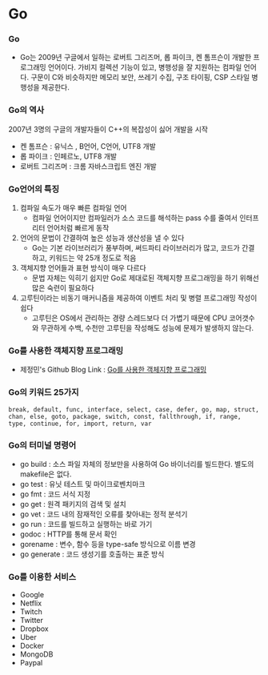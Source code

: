 # Go
### Go
- Go는 2009년 구글에서 일하는 로버트 그리즈머, 롭 파이크, 켄 톰프슨이 개발한 프로그래밍 언어이다. 가비지 컬렉션 기능이 있고, 병행성을 잘 지원하는 컴파일 언어다. 구문이 C와 비슷하지만 메모리 보안, 쓰레기 수집, 구조 타이핑, CSP 스타일 병행성을 제공한다.
### Go의 역사
2007년 3명의 구글의 개발자들이 C++의 복잡성이 싫어 개발을 시작

- 켄 톰프슨 : 유닉스 , B언어, C언어, UTF8 개발
- 롭 파이크 : 인페르노, UTF8 개발
- 로버트 그리즈머 : 크롬 자바스크립트 엔진 개발
### Go언어의 특징
1. 컴파일 속도가 매우 빠른 컴파일 언어
    - 컴파일 언어이지만 컴파일러가 소스 코드를 해석하는 pass 수를 줄여서 인터프리터 언어처럼 빠르게 동작
2. 언어의 문법이 간결하여 높은 성능과 생산성을 낼 수 있다
    - Go는 기본 라이브러리가 풍부하며, 써드파티 라이브러리가 많고, 코드가 간결하고, 키워드는 약 25개 정도로 적음
3. 객체지향 언어들과 표현 방식이 매우 다르다
    - 문법 자체는 익히기 쉽지만 Go로 제대로된 객체지향 프로그래밍을 하기 위해선 많은 숙련이 필요하다
4. 고루틴이라는 비동기 매커니즘을 제공하여 이벤트 처리 및 병렬 프로그래밍 작성이 쉽다
    - 고루틴은 OS에서 관리하는 경량 스레드보다 더 가볍기 때문에 CPU 코어갯수와 무관하게 수백, 수천만 고루틴을 작성해도 성능에 문제가 발생하지 않는다.
### Go를 사용한 객체지향 프로그래밍
- 제정민's Github Blog Link : [Go를 사용한 객체지향 프로그래밍][github blod link]

[github blod link]: https://jjmin321.github.io/development/GO를-사용한-객체지향-프로그래밍/ "Go github blog"
### Go의 키워드 25가지
`
break, default, func, interface, select, case, defer, go, map, struct, chan, else, goto, package, switch, const, fallthrough, if, range, type, continue, for, import, return, var
`
### Go의 터미널 명령어
- go build : 소스 파일 자체의 정보만을 사용하여 Go 바이너리를 빌드한다. 별도의 makefile은 없다.
- go test : 유닛 테스트 및 마이크로벤치마크
- go fmt : 코드 서식 지정
- go get : 원격 패키지의 검색 및 설치
- go vet : 코드 내의 잠재적인 오류를 찾아내는 정적 분석기
- go run : 코드를 빌드하고 실행하는 바로 가기
- godoc : HTTP를 통해 문서 확인
- gorename : 변수, 함수 등을 type-safe 방식으로 이름 변경
- go generate : 코드 생성기를 호출하는 표준 방식
### Go를 이용한 서비스
- Google
- Netflix
- Twitch
- Twitter
- Dropbox
- Uber
- Docker
- MongoDB
- Paypal
